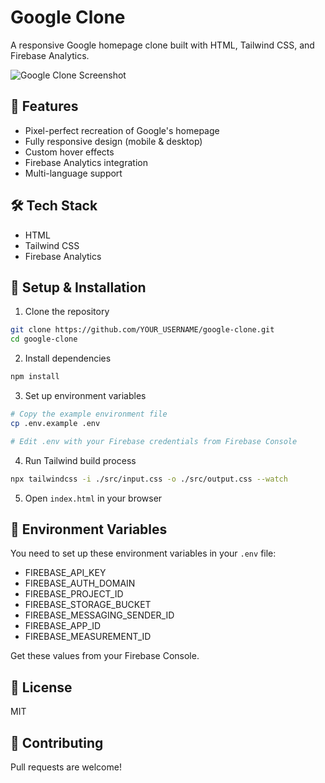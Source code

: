 # Google Clone

A responsive Google homepage clone built with HTML, Tailwind CSS, and Firebase Analytics.

![Google Clone Screenshot](screenshot.png)

## 🚀 Features
- Pixel-perfect recreation of Google's homepage
- Fully responsive design (mobile & desktop)
- Custom hover effects
- Firebase Analytics integration
- Multi-language support

## 🛠️ Tech Stack
- HTML
- Tailwind CSS
- Firebase Analytics

## 📱 Setup & Installation

1. Clone the repository
```bash
git clone https://github.com/YOUR_USERNAME/google-clone.git
cd google-clone
```

2. Install dependencies
```bash
npm install
```

3. Set up environment variables
```bash
# Copy the example environment file
cp .env.example .env

# Edit .env with your Firebase credentials from Firebase Console
```

4. Run Tailwind build process
```bash
npx tailwindcss -i ./src/input.css -o ./src/output.css --watch
```

5. Open `index.html` in your browser

## 🔑 Environment Variables
You need to set up these environment variables in your `.env` file:
- FIREBASE_API_KEY
- FIREBASE_AUTH_DOMAIN
- FIREBASE_PROJECT_ID
- FIREBASE_STORAGE_BUCKET
- FIREBASE_MESSAGING_SENDER_ID
- FIREBASE_APP_ID
- FIREBASE_MEASUREMENT_ID

Get these values from your Firebase Console.

## 📝 License
MIT

## 🤝 Contributing
Pull requests are welcome!
